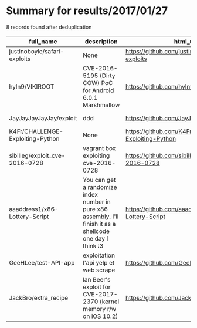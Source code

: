 
# Summary for results/2017/01/27
    
8 records found after deduplication

| full_name | description | html_url | matched_list | matched_count | pushed_at | size | stargazers_count | language | forks_count | vul_ids |
|----------------------------------|-------------------------------------------------------------------------------------------------------------|-----------------------------------------------------|----------------------|-----------------|---------------------------|--------|--------------------|------------|---------------|-------------------------------|
| justinoboyle/safari-exploits | None | https://github.com/justinoboyle/safari-exploits | ['exploit'] | 1 | 2017-01-27 20:52:10+00:00 | 4 | 0 | JavaScript | 1 | [] |
| hyln9/VIKIROOT | CVE-2016-5195 (Dirty COW) PoC for Android 6.0.1 Marshmallow | https://github.com/hyln9/VIKIROOT | ['cve poc'] | 1 | 2017-01-27 10:04:07+00:00 | 47 | 256 | C | 104 | ['CVE-2016-5195'] |
| JayJayJayJayJay/exploit | ddd | https://github.com/JayJayJayJayJay/exploit | ['exploit'] | 1 | 2017-01-27 00:45:45+00:00 | 2724 | 0 | | 1 | [] |
| K4Fr/CHALLENGE-Exploiting-Python | None | https://github.com/K4Fr/CHALLENGE-Exploiting-Python | ['exploit'] | 1 | 2017-01-27 11:37:36+00:00 | 1 | 0 | Python | 0 | [] |
| sibilleg/exploit_cve-2016-0728 | vagrant box exploiting cve-2016-0728 | https://github.com/sibilleg/exploit_cve-2016-0728 | ['cve-2', 'exploit'] | 2 | 2017-01-27 15:45:35+00:00 | 0 | 0 | | 0 | ['CVE-2016-0728'] |
| aaaddress1/x86-Lottery-Script | You can get a randomize index number in pure x86 assembly. I'll finish it as a shellcode one day I think :3 | https://github.com/aaaddress1/x86-Lottery-Script | ['shellcode'] | 1 | 2017-01-27 19:08:29+00:00 | 94 | 1 | nan | 0 | [] |
| GeeHLee/test-API-app | exploitation l'api yelp et web scrape | https://github.com/GeeHLee/test-API-app | ['exploit'] | 1 | 2017-01-27 21:41:02+00:00 | 7 | 0 | R | 0 | [] |
| JackBro/extra_recipe | Ian Beer's exploit for CVE-2017-2370 (kernel memory r/w on iOS 10.2) | https://github.com/JackBro/extra_recipe | ['cve-2', 'exploit'] | 2 | 2017-01-27 17:44:09+00:00 | 25 | 0 | C | 0 | ['CVE-2017-2370', 'GPZ-1004'] |
